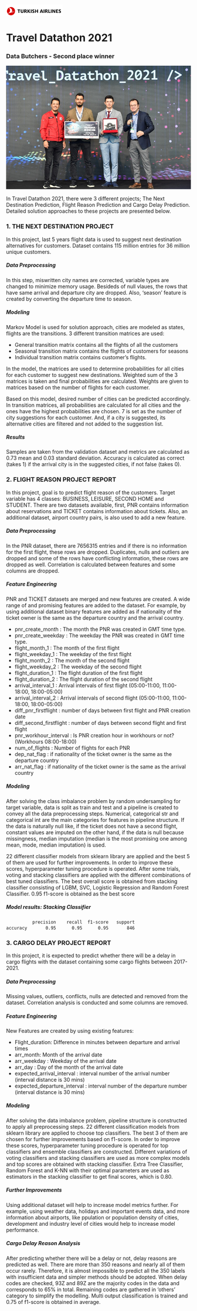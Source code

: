 [![N|Solid](https://raw.githubusercontent.com/ihkaraman/ihkaraman/main/images/turkish_airlines-logo.png)](https://www.turkishairlines.com/)
# Travel Datathon 2021 
### Data Butchers - Second place winner

[![N|Solid](https://raw.githubusercontent.com/ihkaraman/ihkaraman/main/images/thy_datathon_presentation.JPG)](https://www.teknofest.org/duyurular-286.html/)

In Travel Datathon 2021, there were 3 different projects; The Next Destination Prediction, Flight Reason Prediction and Cargo Delay Prediction. Detailed solution approaches to these projects are presented below.

### 1. THE NEXT DESTINATION PROJECT

In this project, last 5 years flight data is used to suggest next destination alternatives for customers. Dataset contains 115 million entries for 36 million unique customers.
##### Data Preprocessing
In this step, miswritten city names are corrected, variable types are changed to minimize memory usage. Besideds of null vlaues, the rows that have same arrival and departure city are dropped. Also, ‘season’ feature is created by converting the departure time to season.
##### Modeling
Markov Model is used for solution approach, cities are modeled as states, flights are the transitions. 3 different transition matrices are used:
- General transition matrix contains all the flights of all the customers
- Seasonal transition matrix contains the flights of customers for seasons
- Individual transition matrix contains customer’s flights.

In the model, the matrices are used to determine probabilities for all cities for each customer to suggest new destinations. Weighted sum of the 3 matrices is taken and final probabilities are calculated. Weights are given to matrices based on the number of flights for each customer.

Based on this model, desired number of cities can be predicted accordingly. In transition matrices, all probabilities are calculated for all cities and the ones have the highest probabilities are chosen. 7 is set as the number of city suggestions for each customer. And, if a city is suggested, its alternative cities are filtered and not added to the suggestion list.

##### Results
Samples are taken from the validation dataset and metrics are calculated as 0.73 mean and 0.03 standard deviation. Accuracy is calculated as correct (takes 1) if the arrival city is in the suggested cities, if not false (takes 0).

### 2. FLIGHT REASON PROJECT REPORT

In this project, goal is to predict flight reason of the customers. Target variable has 4 classes: BUSINESS, LEISURE, SECOND HOME and STUDENT. There are two datasets available, first, PNR contains information about reservations and TICKET contains information about tickets. Also, an additional dataset, airport country pairs, is also used to add a new feature. 
##### Data Preprocessing
In the PNR dataset, there are 7656315 entries and if there is no information for the first flight, these rows are dropped. Duplicates, nulls and outliers are dropped and some of the rows have conflicting information, these rows are dropped as well. Correlation is calculated between features and some columns are dropped.
##### Feature Engineering
PNR and TICKET datasets are merged and new features are created. A wide range of and promising features are added to the dataset. For example, by using additional dataset binary features are added as if nationality of the ticket owner is the same as the departure country and the arrival country.

- pnr_create_month             : The month the PNR was created in  GMT time type.
- pnr_create_weekday	    : The weekday the PNR was created in  GMT time type.
- flight_month_1	    : The month of the first flight
- flight_weekday_1               : The weekday of the first flight
- flight_month_2	    : The month of the second flight
- flight_weekday_2	    : The weekday of the second flight
- flight_duration_1	    : The flight duration of the first flight
- flight_duration_2	    : The flight duration of the second flight
- arrival_interval_1               : Arrival intervals of first flight (05:00-11:00, 11:00-18:00, 18:00-05:00) 
- arrival_interval_2	    : Arrival intervals of second flight (05:00-11:00, 11:00-18:00, 18:00-05:00)
- diff_pnr_firstflight              : number of days between first flight and PNR creation date
- diff_second_firstflight	    : number of days between second flight and first flight
- pnr_workhour_interval     : Is PNR creation hour in workhours or not? (Workhours 08:00-18:00)
- num_of_flights                   : Number of flights for each PNR
- dep_nat_flag	    : if nationality of the ticket owner is the same as the departure country
- arr_nat_flag		    : if nationality of the ticket owner is the same as the arrival country

##### Modeling
After solving the class imbalance problem by random undersampling for target variable, data is split as train and test and a pipeline is created to convey all the data preprocessing steps. Numerical, categorical str and categorical int are the main categories for features in pipeline structure. If the data is naturally null like, if the ticket does not have a second flight, constant values are imputed on the other hand, if the data is null because missingness, median imputation (median is the most promising one among mean, mode, median imputation) is used.

22 different classifier models from sklearn library are applied and the best 5 of them are used for further improvements. In order to improve these scores, hyperparameter tuning procedure is operated. After some trials, voting and stacking classifiers are applied with the different combinations of best tuned classifiers. The best overall score is obtained from stacking classifier consisting of LGBM, SVC, Logistic Regression and Random Forest Classifier. 0.95 f1-score is obtained as the best score 

##### Model results:  Stacking Classifier

              precision    recall  f1-score   support
    accuracy       0.95      0.95      0.95       846


### 3. CARGO DELAY PROJECT REPORT

In this project, it is expected to predict whether there will be a delay in cargo flights with the dataset containing some cargo flights between 2017-2021. 
##### Data Preprocessing
Missing values, outliers, conflicts, nulls are detected and removed from the dataset. Correlation analysis is conducted and some columns are removed.
##### Feature Engineering 
New Features are created by using existing features:
- Flight_duration: Difference in minutes between departure and arrival times
- arr_month: Month of the arrival date
- arr_weekday : Weekday of the arrival date
- arr_day : Day of the month of the arrival date
- expected_arrival_interval : interval number of the arrival number (interval distance is 30 mins)
- expected_departure_interval : interval number of the departure number (interval distance is 30 mins)
##### Modeling
After solving the data imbalance problem, pipeline structure is constructed to apply all preprocessing steps. 22 different classification models from sklearn library are applied to choose top classifiers. The best 3 of them are chosen for further improvements based on f1-score.
In order to improve these scores, hyperparameter tuning procedure is operated for top classifiers and ensemble classifiers are constructed. Different variations of voting classifiers and stacking classifiers are used as more complex models and top scores are obtained with stacking classifier. Extra Tree Classifier, Random Forest and K-NN with their optimal parameters are used as estimators in the stacking classifier to get final scores, which is 0.80.
##### Further Improvements
Using additional dataset will help to increase model metrics further. For example, using weather data, holidays and important events data, and more information about airports, like ppulation or population density of cities, development and industry level of cities would help to increase model performance.
##### Cargo Delay Reason Analysis
After predicting whether there will be a delay or not, delay reasons are predicted as well. There are more than 350 reasons and nearly all of them occur rarely. Therefore, it is almost impossible to predict all the 350 labels with insufficient data and simpler methods should be adopted. 
When delay codes are checked, 93Z and 89Z are the majority codes in the data and corresponds to 65% in total. Remaining codes are gathered in ‘others’ category to simplify the modelling. Multi output classification is trained and 0.75 of f1-score is obtained in average. 
